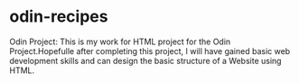 # odin-recipes
Odin Project:
This is my work for HTML project for the Odin Project.Hopefulle after completing this project, I will have gained basic web development skills and can design the basic structure of a Website using HTML.